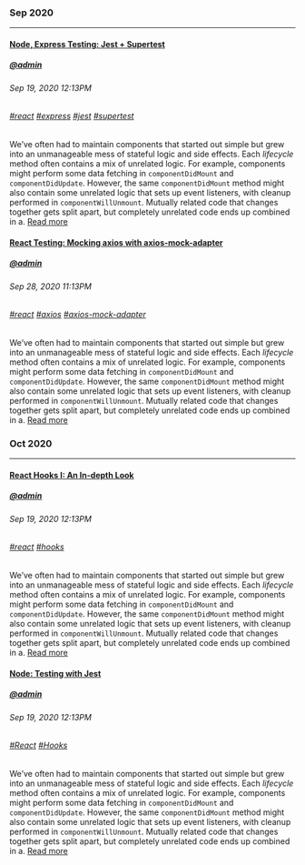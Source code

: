 ### Sep 2020
---
#### [Node, Express Testing: Jest + Supertest](/blog/10001)
##### [@admin](/whoami)
###### Sep 19, 2020 12:13PM
###### [#react]() [#express]() [#jest]() [#supertest]()
We’ve often had to maintain components that started out simple but grew into an unmanageable mess of stateful logic and side effects. Each *lifecycle* method often contains a mix of unrelated logic. For example, components might perform some data fetching in `componentDidMount` and `componentDidUpdate`. However, the same `componentDidMount` method might also contain some unrelated logic that sets up event listeners, with cleanup performed in `componentWillUnmount`. Mutually related code that changes together gets split apart, but completely unrelated code ends up combined in a.
[Read more](/blog/10001)
#### [React Testing: Mocking axios with axios-mock-adapter](/blog/10002)
##### [@admin](/about)
###### Sep 28, 2020 11:13PM
###### [#react]() [#axios]() [#axios-mock-adapter]()
We’ve often had to maintain components that started out simple but grew into an unmanageable mess of stateful logic and side effects. Each *lifecycle* method often contains a mix of unrelated logic. For example, components might perform some data fetching in `componentDidMount` and `componentDidUpdate`. However, the same `componentDidMount` method might also contain some unrelated logic that sets up event listeners, with cleanup performed in `componentWillUnmount`. Mutually related code that changes together gets split apart, but completely unrelated code ends up combined in a.
[Read more](/blog/10002)

### Oct 2020
---
#### [React Hooks I: An In-depth Look](/blog/10003)
##### [@admin](/whoami)
###### Sep 19, 2020 12:13PM
###### [#react]() [#hooks]()
We’ve often had to maintain components that started out simple but grew into an unmanageable mess of stateful logic and side effects. Each *lifecycle* method often contains a mix of unrelated logic. For example, components might perform some data fetching in `componentDidMount` and `componentDidUpdate`. However, the same `componentDidMount` method might also contain some unrelated logic that sets up event listeners, with cleanup performed in `componentWillUnmount`. Mutually related code that changes together gets split apart, but completely unrelated code ends up combined in a.
[Read more](/blog/10003)
#### [Node: Testing with Jest](http://github.com)
##### [@admin](/about)
###### Sep 19, 2020 12:13PM
###### [#React](react.com) [#Hooks](react-hoos.com)
We’ve often had to maintain components that started out simple but grew into an unmanageable mess of stateful logic and side effects. Each *lifecycle* method often contains a mix of unrelated logic. For example, components might perform some data fetching in `componentDidMount` and `componentDidUpdate`. However, the same `componentDidMount` method might also contain some unrelated logic that sets up event listeners, with cleanup performed in `componentWillUnmount`. Mutually related code that changes together gets split apart, but completely unrelated code ends up combined in a.
[Read more](/blog/10003)
